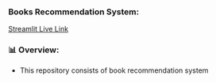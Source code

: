 ### Books Recommendation System:

[Streamlit Live Link](https://books-recommendation-sys.streamlit.app/)

### 📊 Overview:
- This repository consists of book recommendation system